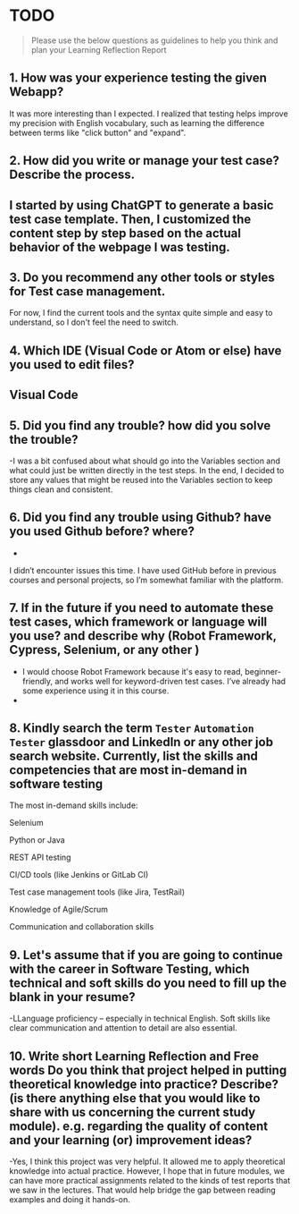 
# TODO

> Please use the below questions as guidelines to help you think and plan your Learning Reflection Report

## 1. How was your experience testing the given Webapp?
It was more interesting than I expected. I realized that testing helps improve my precision with English vocabulary, such as learning the difference between terms like "click button" and "expand".

     

## 2. How did you write or manage your test case? Describe the process.
I started by using ChatGPT to generate a basic test case template. Then, I customized the content step by step based on the actual behavior of the webpage I was testing.
- 
    

## 3. Do you recommend any other tools or styles for Test case management. 
For now, I find the current tools and the syntax quite simple and easy to understand, so I don't feel the need to switch.

## 4. Which IDE (Visual Code or Atom or else) have you used to edit files?
Visual Code
- 


     
## 5. Did you find any trouble? how did you solve the trouble?
-I was a bit confused about what should go into the Variables section and what could just be written directly in the test steps. In the end, I decided to store any values that might be reused into the Variables section to keep things clean and consistent.


## 6. Did you find any trouble using Github? have you used Github before? where?
-
 I didn’t encounter issues this time. I have used GitHub before in previous courses and personal projects, so I’m somewhat familiar with the platform.

      

## 7. If in the future if you need to automate these test cases, which framework or language will you use? and describe why (Robot Framework, Cypress, Selenium, or any other )
- I would choose Robot Framework because it's easy to read, beginner-friendly, and works well for keyword-driven test cases. I’ve already had some experience using it in this course.
-



## 8. Kindly search the term `Tester` `Automation Tester` glassdoor and LinkedIn or any other job search website. Currently, list the skills and competencies that are most in-demand in software testing


The most in-demand skills include:

Selenium

Python or Java

REST API testing

CI/CD tools (like Jenkins or GitLab CI)

Test case management tools (like Jira, TestRail)

Knowledge of Agile/Scrum

Communication and collaboration skills




## 9. **Let's assume** that if you are going to continue with the career in Software Testing, which technical and soft skills do you need to fill up the blank in your resume?


-LLanguage proficiency – especially in technical English. Soft skills like clear communication and attention to detail are also essential.



## 10. Write short Learning Reflection and  Free words Do you think that project helped in putting theoretical knowledge into practice? Describe? (is there anything else that you would like to share with us concerning the current study module). e.g. regarding the quality of content and your learning (or) improvement ideas? 
-Yes, I think this project was very helpful. It allowed me to apply theoretical knowledge into actual practice. However, I hope that in future modules, we can have more practical assignments related to the kinds of test reports that we saw in the lectures. That would help bridge the gap between reading examples and doing it hands-on.




 





